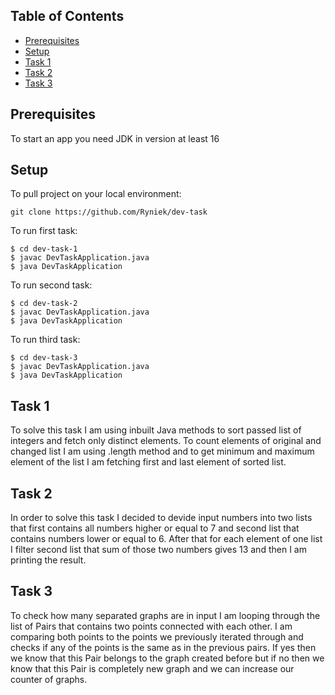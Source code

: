 ## Table of Contents

* [Prerequisites](#prerequisites)
* [Setup](#setup)
* [Task 1](#task-1)
* [Task 2](#task-2)
* [Task 3](#task-3)

## Prerequisites
To start an app you need JDK in version at least 16

## Setup
To pull project on your local environment:
```
git clone https://github.com/Ryniek/dev-task
```
To run first task:
```
$ cd dev-task-1
$ javac DevTaskApplication.java
$ java DevTaskApplication
```
To run second task:
```
$ cd dev-task-2
$ javac DevTaskApplication.java
$ java DevTaskApplication
```
To run third task:
```
$ cd dev-task-3
$ javac DevTaskApplication.java
$ java DevTaskApplication
```

## Task 1
To solve this task I am using inbuilt Java methods to sort passed list of integers and fetch only distinct elements. To count elements of original and changed list I am using .length method and to get minimum and maximum element of the list I am fetching first and last element of sorted list.
## Task 2
In order to solve this task I decided to devide input numbers into two lists that first contains all numbers higher or equal to 7 and second list that contains numbers lower or equal to 6. After that for each element of one list I filter second list that sum of those two numbers gives 13 and then I am printing the result.
## Task 3
To check how many separated graphs are in input I am looping through the list of Pairs that contains two points connected with each other. I am comparing both points to the points we previously iterated through and checks if any of the points is the same as in the previous pairs. If yes then we know that this Pair belongs to the graph created before but if no then we know that this Pair is completely new graph and we can increase our counter of graphs.
